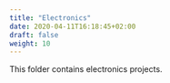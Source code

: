 ```yaml
---
title: "Electronics"
date: 2020-04-11T16:18:45+02:00
draft: false
weight: 10
---
```


This folder contains electronics projects.